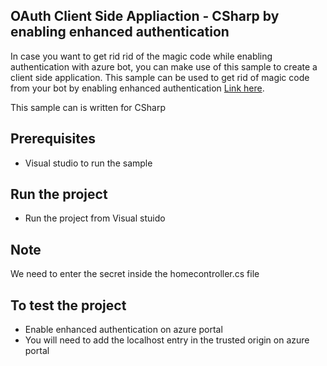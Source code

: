 ## OAuth Client Side Appliaction - CSharp by enabling enhanced authentication

In case you want to get rid rid of the magic code while enabling authentication with azure bot, you can make use of this sample to create a client side application.  This sample can be used to get rid of magic code from your bot by enabling enhanced authentication
[Link here](https://blog.botframework.com/2018/09/25/enhanced-direct-line-authentication-features/).

This sample can is written for CSharp


## Prerequisites

- Visual studio to run the sample

## Run the project  
- Run the project from Visual stuido 

## Note

We need to enter the secret inside the homecontroller.cs file

## To test the project

- Enable enhanced authentication on azure portal 
- You will need to add the localhost entry in the trusted origin on azure portal

